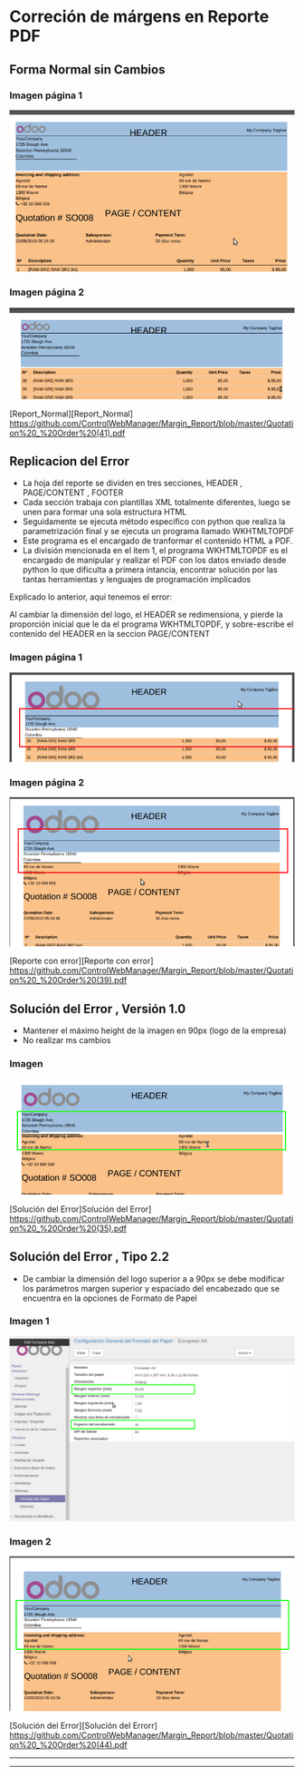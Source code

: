 # Correción de márgens en Reporte PDF

## Forma Normal sin Cambios

### Imagen página 1
![](https://github.com/ControlWebManager/Margin_Report/blob/master/Selecci%C3%B3n_764.png)
### Imagen página 2
![](https://github.com/ControlWebManager/Margin_Report/blob/master/Selecci%C3%B3n_765.png)

[Report_Normal][Report_Normal]
 https://github.com/ControlWebManager/Margin_Report/blob/master/Quotation%20_%20Order%20(41).pdf
 
## Replicacion del Error

- La hoja del reporte se dividen en tres secciones, HEADER ,  PAGE/CONTENT , FOOTER
- Cada sección trabaja con plantillas XML totalmente diferentes, luego se unen para formar una sola estructura HTML
- Seguidamente se ejecuta método específico con python que realiza la parametrización final y se ejecuta un programa llamado WKHTMLTOPDF
- Este programa es el encargado de tranformar el contenido HTML a PDF.
- La división mencionada en el item 1, el programa WKHTMLTOPDF es el encargado de manipular y realizar el PDF con los datos enviado desde python lo que dificulta a primera intancia, encontrar solución por las tantas herramientas y lenguajes de programación implicados

Explicado lo anterior, aqui tenemos el error:

Al cambiar la dimensión del logo, el  HEADER se redimensiona, y pierde la proporción inicial que le da el programa WKHTMLTOPDF, y sobre-escribe el contenido del HEADER en la seccion PAGE/CONTENT

### Imagen página 1
![](https://github.com/ControlWebManager/Margin_Report/blob/master/Selecci%C3%B3n_769.png)
### Imagen página 2
![](https://github.com/ControlWebManager/Margin_Report/blob/master/Selecci%C3%B3n_768.png)

[Reporte con error][Reporte con error]
 https://github.com/ControlWebManager/Margin_Report/blob/master/Quotation%20_%20Order%20(39).pdf
     
## Solución del Error , Versión 1.0

- Mantener el máximo height de la imagen en 90px (logo de la empresa)
- No realizar ms cambios

### Imagen 
![](https://github.com/ControlWebManager/Margin_Report/blob/master/Selecci%C3%B3n_770.png)

[Solución del Error]Solución del Error]
 https://github.com/ControlWebManager/Margin_Report/blob/master/Quotation%20_%20Order%20(35).pdf
 
## Solución del Error , Tipo 2.2

- De cambiar la dimensión del logo superior a a 90px se debe modificar los parámetros margen superior y espaciado del encabezado que se encuentra en la opciones de Formato de Papel

### Imagen 1
![](https://github.com/ControlWebManager/Margin_Report/blob/master/Selecci%C3%B3n_772.png)

### Imagen 2
![](https://github.com/ControlWebManager/Margin_Report/blob/master/Selecci%C3%B3n_771.png)

[Solución del Error][Solución del Errorr]
 https://github.com/ControlWebManager/Margin_Report/blob/master/Quotation%20_%20Order%20(44).pdf
 
---------------------
---------------------

